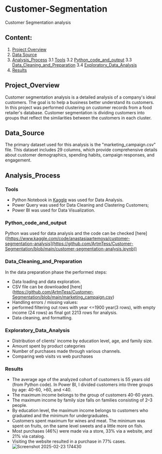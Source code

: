 # Customer-Segmentation
Customer Segmentation analysis

## Content:
1. [Project Overview](#Project_Overview)
2. [Data Source](#Data_Source)
3. [Analysis_Process](#Analysis_Process)
   3.1 [Tools](#Tools)
   3.2 [Python_code_and_output](#Python_code_and_output)
   3.3 [Data_Cleaning_and_Preparation](#Data_Cleaning_and_Preparation)
   3.4 [Exploratory_Data_Analysis](#Exploratory_Data_Analysis)
5. [Results](#Results)

## Project_Overview
Customer segmentation analysis is a detailed analysis of a company's ideal customers. The goal is to help a business better understand its customers. 
In this project was performed clustering on customer records from a food retailer's database. 
Customer segmentation is dividing customers into groups that reflect the similarities between the customers in each cluster.

## Data_Source
The primary dataset used for this analysis is the "marketing_campaign.csv" file. 
This dataset includes 29 columns, which provide comprehensive details about customer demographics, spending habits, campaign responses, and engagement.

## Analysis_Process
### Tools
- Python Notebook in [Kaggle]([https://www.kaggle.com/](https://www.kaggle.com/code/anastasiaartemova/customer-segmentation-analysis)) was used for Data Analysis.
- Power Query was used for Data Cleaning and Clastering Customers;
- Power BI was used for Data Visualization.

### Python_code_and_output
Python was used for data analysis and the code can be checked [here] ([https://www.kaggle.com/code/anastasiaartemova/customer-segmentation-analysis](https://github.com/ArtmTess/Customer-Segmentation/blob/main/customer-segmentation-analysis.ipynb))
  

### Data_Cleaning_and_Preparation
In the data preparation phase the performed steps: 
- Data loading and data exploration.
-    CSV file can be downloaded [here] (https://github.com/ArtmTess/Customer-Segmentation/blob/main/marketing_campaign.csv)
- Handling errors / missing values:
-    performed filtering out rows with year <=1900 year(3 rows), with empty income (24 rows) as final got 2213 rows for analysis. 
- Data cleaning, and formatting.

  
### Exploratory_Data_Analysis
- Distribution of clients' income by education level, age, and family size. 
- Amount spent by product categories
- Number of purchases made through various channels.
- Comparing web visits vs web purchases

### Results
- The average age of the analyzed cohort of customers is 55 years old (from Python code). In Power BI, I divided customers into three groups by age: 40-60, >60, and <40.
- The maximum income belongs to the group of customers 40-60 years.
- The maximum income by family size falls on families consisting of 2–3 people.
- By education level, the maximum income belongs to customers who  graduated and the minimum for undergraduates.
- Customers spent maximum for wines and meat. The minimum was spent on fruits, on the same level sweets and a little more on fish.
- Most purchases (46%) were made via a store, 33% via a website, and 21% via  catalog.
- Visiting the website resulted in a purchase in 77% cases.
![Screenshot 2025-02-23 174430](https://github.com/user-attachments/assets/3f526f49-2a7e-45b2-8884-68044b37273f)



